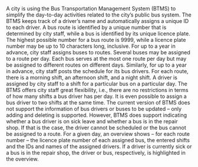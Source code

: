 A city is using the Bus Transportation Management System (BTMS) to simplify the day-to-day activities related to the city’s public bus system.
The BTMS keeps track of a driver’s name and automatically assigns a unique ID to each driver. A bus route is identified by a unique number that is determined by city staff, while a bus is identified by its unique licence plate. The highest possible number for a bus route is 9999, while a licence plate number may be up to 10 characters long, inclusive. For up to a year in advance, city staff assigns buses to routes. Several buses may be assigned to a route per day. Each bus serves at the most one route per day but may be assigned to different routes on different days. Similarly, for up to a year in advance, city staff posts the schedule for its bus drivers. For each route, there is a morning shift, an afternoon shift, and a night shift. A driver is assigned by city staff to a shift for a particular bus on a particular day. The BTMS offers city staff great flexibility, i.e., there are no restrictions in terms of how many shifts a bus driver has per day. It is even possible to assign a bus driver to two shifts at the same time.
The current version of BTMS does not support the information of bus drivers or buses to be updated – only adding and deleting is supported. However, BTMS does support indicating whether a bus driver is on sick leave and whether a bus is in the repair shop. If that is the case, the driver cannot be scheduled or the bus cannot be assigned to a route. For a given day, an overview shows – for each route number – the licence plate number of each assigned bus, the entered shifts and the IDs and names of the assigned drivers. If a driver is currently sick or a bus is in the repair shop, the driver or bus, respectively, is highlighted in the overview.